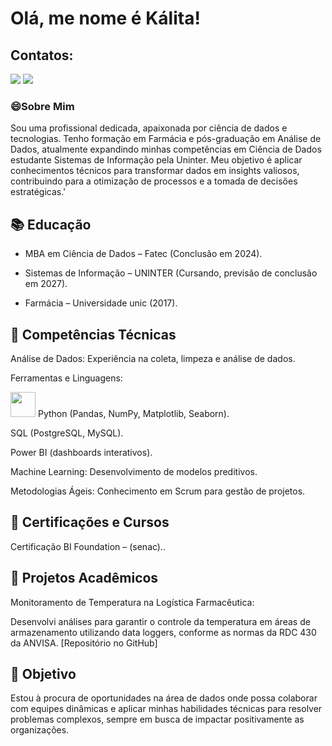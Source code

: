 # Olá, me nome é  Kálita! 



## Contatos:

<div>
<a href="https://instagram.com/seu-usuário-instagram-aqui" target="_blank"><img loading="lazy" src="https://img.shields.io/badge/-Instagram-%23E4405F?style=for-the-badge&logo=instagram&logoColor=white" target="_blank"></a>
<a href="https://www.linkedin.com/in/kálita-ribeiro-mariano-4bb8231a2" target="_blank"><img loading="lazy" src="https://img.shields.io/badge/-LinkedIn-%230077B5?style=for-the-badge&logo=linkedin&logoColor=white" target="_blank"></a>   
</div>




### 😄Sobre Mim
Sou uma profissional dedicada, apaixonada por ciência de dados e tecnologias. Tenho formação em Farmácia e pós-graduação em Análise de Dados, atualmente expandindo minhas competências em Ciência de Dados estudante Sistemas de Informação pela Uninter. Meu objetivo é aplicar conhecimentos técnicos para transformar dados em insights valiosos, contribuindo para a otimização de processos e a tomada de decisões estratégicas.'



## 📚 Educação

* MBA em Ciência de Dados – Fatec (Conclusão em 2024).

* Sistemas de Informação – UNINTER (Cursando, previsão de conclusão em 2027).

* Farmácia – Universidade unic (2017).



## 🔧 Competências Técnicas

Análise de Dados: Experiência na coleta, limpeza e análise de dados.

Ferramentas e Linguagens:
         
<img src="https://cdn.jsdelivr.net/gh/devicons/devicon@latest/icons/python/python-original.svg" width="40" height="40" /> Python (Pandas, NumPy, Matplotlib, Seaborn).
 
SQL (PostgreSQL, MySQL).

Power BI (dashboards interativos).

Machine Learning: Desenvolvimento de modelos preditivos.

Metodologias Ágeis: Conhecimento em Scrum para gestão de projetos.



 









  
## 📜 Certificações e Cursos

Certificação BI Foundation – (senac)..






## 🌱 Projetos Acadêmicos

Monitoramento de Temperatura na Logística Farmacêutica:

Desenvolvi análises para garantir o controle da temperatura em áreas de armazenamento utilizando data loggers, conforme as normas da RDC 430 da ANVISA.
[Repositório no GitHub]



## 🎯 Objetivo

Estou à procura de oportunidades na área de dados onde possa colaborar com equipes dinâmicas e aplicar minhas habilidades técnicas para resolver problemas complexos, sempre em busca de impactar positivamente as organizações.
  


